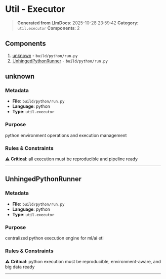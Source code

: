 # Util - Executor

> **Generated from LlmDocs**: 2025-10-28 23:59:42
> **Category**: `util.executor`
> **Components**: 2

## Components

1. [unknown](#unknown) - `build/python/run.py`
2. [UnhingedPythonRunner](#unhingedpythonrunner) - `build/python/run.py`

## unknown

### Metadata

- **File**: `build/python/run.py`
- **Language**: python
- **Type**: `util.executor`

### Purpose

python environment operations and execution management

### Rules & Constraints

⚠️ **Critical**: all execution must be reproducible and pipeline ready

---

## UnhingedPythonRunner

### Metadata

- **File**: `build/python/run.py`
- **Language**: python
- **Type**: `util.executor`

### Purpose

centralized python execution engine for ml/ai etl

### Rules & Constraints

⚠️ **Critical**: python execution must be reproducible, environment-aware, and big data ready

---

